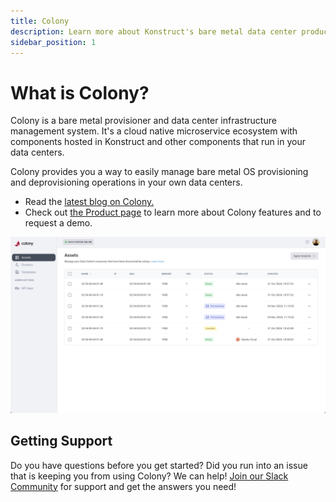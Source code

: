 ```yaml
---
title: Colony
description: Learn more about Konstruct's bare metal data center product
sidebar_position: 1
---
```


# What is Colony?

Colony is a bare metal provisioner and data center infrastructure management system. It's a cloud native microservice ecosystem with components hosted in Konstruct and other components that run in your data centers.

Colony provides you a way to easily manage bare metal OS provisioning and deprovisioning operations in your own data centers.

 - Read the [latest blog on Colony.](https://blog.konstruct.io/virtual-data-center/) 
 - Check out [the Product page](https://konstruct.io/colony) to learn more about Colony features and to request a demo. 

![Colony UI](./img/colony/colonylanding.png)

## Getting Support

Do you have questions before you get started? Did you run into an issue that is keeping you from using Colony? We can help! [Join our Slack Community](https://konstructio.slack.com/) for support and get the answers you need! 